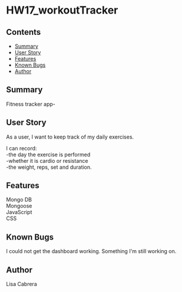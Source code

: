 # HW17_workoutTracker

## Contents

- [Summary](#summary)
- [User Story](#user-story)
- [Features](#features)
- [Known Bugs](#known-bugs)
- [Author](author)

## Summary

Fitness tracker app-

## User Story

As a user, I want to keep track of my daily exercises.

I can record: <br />
-the day the exercise is performed <br />
-whether it is cardio or resistance <br />
-the weight, reps, set and duration. <br />

## Features

Mongo DB <br />
Mongoose <br />
JavaScript <br />
CSS

## Known Bugs

I could not get the dashboard working. Something I'm still working on.

## Author

Lisa Cabrera
